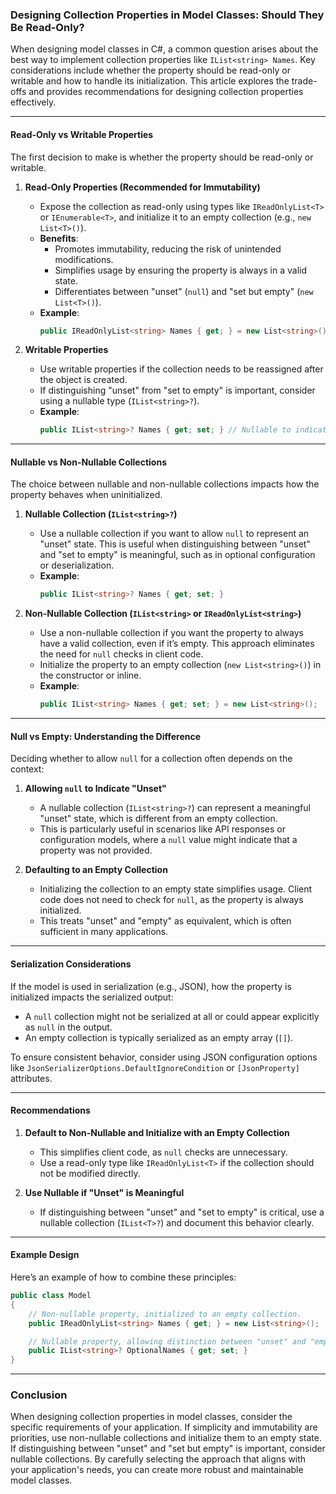 ﻿### Designing Collection Properties in Model Classes: Should They Be Read-Only?

When designing model classes in C#, a common question arises about the best way to implement collection properties like `IList<string> Names`. Key considerations include whether the property should be read-only or writable and how to handle its initialization. This article explores the trade-offs and provides recommendations for designing collection properties effectively.

---

#### **Read-Only vs Writable Properties**

The first decision to make is whether the property should be read-only or writable.

1. **Read-Only Properties (Recommended for Immutability)**
   - Expose the collection as read-only using types like `IReadOnlyList<T>` or `IEnumerable<T>`, and initialize it to an empty collection (e.g., `new List<T>()`).
   - **Benefits**:
     - Promotes immutability, reducing the risk of unintended modifications.
     - Simplifies usage by ensuring the property is always in a valid state.
     - Differentiates between "unset" (`null`) and "set but empty" (`new List<T>()`).
   - **Example**:
     ```csharp
     public IReadOnlyList<string> Names { get; } = new List<string>();
     ```

2. **Writable Properties**
   - Use writable properties if the collection needs to be reassigned after the object is created.
   - If distinguishing "unset" from "set to empty" is important, consider using a nullable type (`IList<string>?`).
   - **Example**:
     ```csharp
     public IList<string>? Names { get; set; } // Nullable to indicate uninitialized state.
     ```

---

#### **Nullable vs Non-Nullable Collections**

The choice between nullable and non-nullable collections impacts how the property behaves when uninitialized.

1. **Nullable Collection (`IList<string>?`)**
   - Use a nullable collection if you want to allow `null` to represent an "unset" state. This is useful when distinguishing between "unset" and "set to empty" is meaningful, such as in optional configuration or deserialization.
   - **Example**:
     ```csharp
     public IList<string>? Names { get; set; }
     ```

2. **Non-Nullable Collection (`IList<string>` or `IReadOnlyList<string>`)**
   - Use a non-nullable collection if you want the property to always have a valid collection, even if it’s empty. This approach eliminates the need for `null` checks in client code.
   - Initialize the property to an empty collection (`new List<string>()`) in the constructor or inline.
   - **Example**:
     ```csharp
     public IList<string> Names { get; set; } = new List<string>();
     ```

---

#### **Null vs Empty: Understanding the Difference**

Deciding whether to allow `null` for a collection often depends on the context:

1. **Allowing `null` to Indicate "Unset"**
   - A nullable collection (`IList<string>?`) can represent a meaningful "unset" state, which is different from an empty collection.
   - This is particularly useful in scenarios like API responses or configuration models, where a `null` value might indicate that a property was not provided.

2. **Defaulting to an Empty Collection**
   - Initializing the collection to an empty state simplifies usage. Client code does not need to check for `null`, as the property is always initialized.
   - This treats "unset" and "empty" as equivalent, which is often sufficient in many applications.

---

#### **Serialization Considerations**

If the model is used in serialization (e.g., JSON), how the property is initialized impacts the serialized output:
- A `null` collection might not be serialized at all or could appear explicitly as `null` in the output.
- An empty collection is typically serialized as an empty array (`[]`).

To ensure consistent behavior, consider using JSON configuration options like `JsonSerializerOptions.DefaultIgnoreCondition` or `[JsonProperty]` attributes.

---

#### **Recommendations**

1. **Default to Non-Nullable and Initialize with an Empty Collection**
   - This simplifies client code, as `null` checks are unnecessary.
   - Use a read-only type like `IReadOnlyList<T>` if the collection should not be modified directly.

2. **Use Nullable if "Unset" is Meaningful**
   - If distinguishing between "unset" and "set to empty" is critical, use a nullable collection (`IList<T>?`) and document this behavior clearly.

---

#### **Example Design**

Here’s an example of how to combine these principles:

```csharp
public class Model
{
    // Non-nullable property, initialized to an empty collection.
    public IReadOnlyList<string> Names { get; } = new List<string>();

    // Nullable property, allowing distinction between "unset" and "empty."
    public IList<string>? OptionalNames { get; set; }
}
```

---

### **Conclusion**

When designing collection properties in model classes, consider the specific requirements of your application. If simplicity and immutability are priorities, use non-nullable collections and initialize them to an empty state. If distinguishing between "unset" and "set but empty" is important, consider nullable collections. By carefully selecting the approach that aligns with your application's needs, you can create more robust and maintainable model classes.

